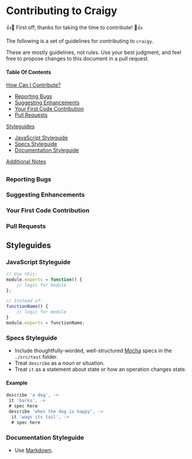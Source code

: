 # Contributing to Craigy

:+1::tada: First off, thanks for taking the time to contribute! :tada::+1:

The following is a set of guidelines for contributing to `craigy`.

These are mostly guidelines, not rules. Use your best judgment, and feel free to propose changes to this document in a pull request.

#### Table Of Contents

[How Can I Contribute?](#how-can-i-contribute)

- [Reporting Bugs](#reporting-bugs)
- [Suggesting Enhancements](#suggesting-enhancements)
- [Your First Code Contribution](#your-first-code-contribution)
- [Pull Requests](#pull-requests)

[Styleguides](#styleguides)

- [JavaScript Styleguide](#javascript-styleguide)
- [Specs Styleguide](#specs-styleguide)
- [Documentation Styleguide](#documentation-styleguide)

[Additional Notes](#additional-notes)

##

### Reporting Bugs

### Suggesting Enhancements

### Your First Code Contribution

### Pull Requests

## Styleguides

### JavaScript Styleguide

```js
// Use this:
module.exports = function() {
    // logic for module
};

// Instead of:
functionName() {
    // logic for module
}
module.exports = functionName;
```

### Specs Styleguide

- Include thoughtfully-worded, well-structured [Mocha](https://mochajs.org/) specs in the `./src/test` folder.
- Treat `describe` as a noun or situation.
- Treat `it` as a statement about state or how an operation changes state.

#### Example

```javascript
describe 'a dog', ->
 it 'barks', ->
 # spec here
 describe 'when the dog is happy', ->
  it 'wags its tail', ->
  # spec here
```

### Documentation Styleguide

- Use [Markdown](https://daringfireball.net/projects/markdown).

